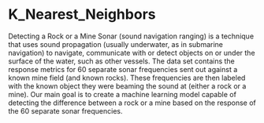# K_Nearest_Neighbors
Detecting a Rock or a Mine Sonar (sound navigation ranging) is a technique that uses sound propagation (usually underwater, as in submarine navigation) to navigate, communicate with or detect objects on or under the surface of the water, such as other vessels.  The data set contains the response metrics for 60 separate sonar frequencies sent out against a known mine field (and known rocks). These frequencies are then labeled with the known object they were beaming the sound at (either a rock or a mine).  Our main goal is to create a machine learning model capable of detecting the difference between a rock or a mine based on the response of the 60 separate sonar frequencies.
